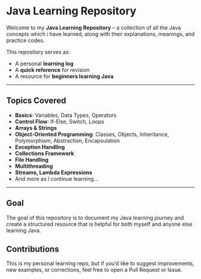 # Java Learning Repository

Welcome to my **Java Learning Repository** – a collection of all the Java concepts which i have learned, along with their explanations, meanings, and practice codes.  

This repository serves as:
- A personal **learning log**  
- A **quick reference** for revision  
- A resource for **beginners learning Java**  

---

## Topics Covered
-  **Basics**: Variables, Data Types, Operators  
-  **Control Flow**: If-Else, Switch, Loops  
-  **Arrays & Strings**  
-  **Object-Oriented Programming**: Classes, Objects, Inheritance, Polymorphism, Abstraction, Encapsulation  
-  **Exception Handling**  
-  **Collections Framework**  
-  **File Handling**  
-  **Multithreading**  
-  **Streams, Lambda Expressions**
-  And more as I continue learning...  

---

## Goal
The goal of this repository is to document my Java learning journey and create a structured resource that is helpful for both myself and anyone else learning Java.

## Contributions
This is my personal learning repo, but if you’d like to suggest improvements, new examples, or corrections, feel free to open a Pull Request or Issue.
